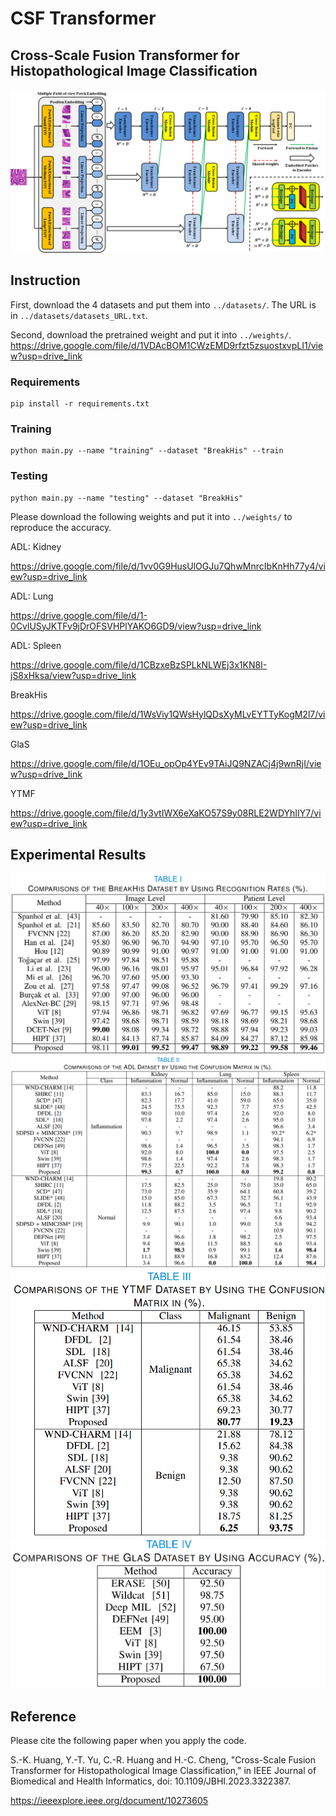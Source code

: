 # CSF Transformer

## Cross-Scale Fusion Transformer for Histopathological Image Classification  

![image](png/CSFT_flowchart.png)

## Instruction
First, download the 4 datasets and put them into ``../datasets/``. The URL is in ``../datasets/datasets_URL.txt``.

Second, download the pretrained weight and put it into ``../weights/``. 
https://drive.google.com/file/d/1VDAcBOM1CWzEMD9rfzt5zsuostxvpLI1/view?usp=drive_link

### Requirements
```
pip install -r requirements.txt
```
### Training
```
python main.py --name "training" --dataset "BreakHis" --train
```
### Testing
```
python main.py --name "testing" --dataset "BreakHis"
```
Please download the following weights and put it into ``../weights/`` to reproduce the accuracy.

ADL: Kidney

https://drive.google.com/file/d/1vv0G9HusUlOGJu7QhwMnrcIbKnHh77y4/view?usp=drive_link

ADL: Lung

https://drive.google.com/file/d/1-0CvlUSyJKTFv9jDrOFSVHPlYAKO6GD9/view?usp=drive_link

ADL: Spleen

https://drive.google.com/file/d/1CBzxeBzSPLkNLWEj3x1KN8I-jS8xHksa/view?usp=drive_link

BreakHis

https://drive.google.com/file/d/1WsViy1QWsHylQDsXyMLvEYTTyKogM2l7/view?usp=drive_link

GlaS

https://drive.google.com/file/d/1OEu_opOp4YEv9TAiJQ9NZACj4j9wnRjI/view?usp=drive_link

YTMF

https://drive.google.com/file/d/1y3vtIWX6eXaKO57S9y08RLE2WDYhIIY7/view?usp=drive_link

## Experimental Results
![image](png/BreakHis.png)
![image](png/ADL.png)
![image](png/YTMF.png)
![image](png/GlaS.png)

## Reference 
Please cite the following paper when you apply the code. 

S.-K. Huang, Y.-T. Yu, C.-R. Huang and H.-C. Cheng, "Cross-Scale Fusion Transformer for Histopathological Image Classification," in IEEE Journal of Biomedical and Health Informatics, doi: 10.1109/JBHI.2023.3322387.

https://ieeexplore.ieee.org/document/10273605
